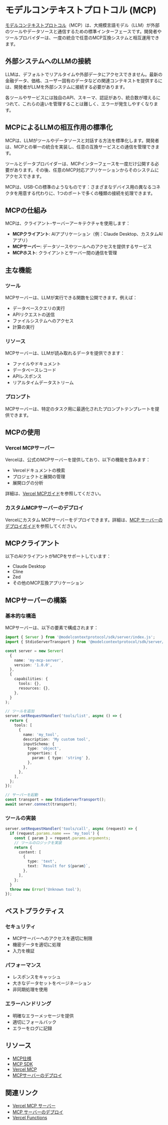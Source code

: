 # モデルコンテキストプロトコル (MCP)

[モデルコンテキストプロトコル](https://modelcontextprotocol.io/)（MCP）は、大規模言語モデル（LLM）が外部のツールやデータソースと通信するための標準インターフェースです。開発者やツールプロバイダーは、一度の統合で任意のMCP互換システムと相互運用できます。

## 外部システムへのLLMの接続

LLMは、デフォルトでリアルタイムや外部データにアクセスできません。最新の金融データ、価格、ユーザー固有のデータなどの関連コンテキストを提供するには、開発者がLLMを外部システムに接続する必要があります。

各ツールやサービスには独自のAPI、スキーマ、認証があり、統合数が増えるにつれて、これらの違いを管理することは難しく、エラーが発生しやすくなります。

## MCPによるLLMの相互作用の標準化

MCPは、LLMがツールやデータソースと対話する方法を標準化します。開発者は、MCPとの単一の統合を実装し、任意の互換サービスとの通信を管理できます。

ツールとデータプロバイダーは、MCPインターフェースを一度だけ公開する必要があります。その後、任意のMCP対応アプリケーションからそのシステムにアクセスできます。

MCPは、USB-Cの標準のようなものです：さまざまなデバイス用の異なるコネクタを用意する代わりに、1つのポートで多くの種類の接続を処理できます。

## MCPの仕組み

MCPは、クライアント-サーバーアーキテクチャを使用します：

- **MCPクライアント**: AIアプリケーション（例：Claude Desktop、カスタムAIアプリ）
- **MCPサーバー**: データソースやツールへのアクセスを提供するサービス
- **MCPホスト**: クライアントとサーバー間の通信を管理

## 主な機能

### ツール

MCPサーバーは、LLMが実行できる関数を公開できます。例えば：

- データベースクエリの実行
- APIリクエストの送信
- ファイルシステムへのアクセス
- 計算の実行

### リソース

MCPサーバーは、LLMが読み取れるデータを提供できます：

- ファイルやドキュメント
- データベースレコード
- APIレスポンス
- リアルタイムデータストリーム

### プロンプト

MCPサーバーは、特定のタスク用に最適化されたプロンプトテンプレートを提供できます。

## MCPの使用

### Vercel MCPサーバー

Vercelは、公式のMCPサーバーを提供しており、以下の機能を含みます：

- Vercelドキュメントの検索
- プロジェクトと展開の管理
- 展開ログの分析

詳細は、[Vercel MCPガイド](/docs/mcp/vercel-mcp)を参照してください。

### カスタムMCPサーバーのデプロイ

Vercelにカスタム MCPサーバーをデプロイできます。詳細は、[MCP サーバーのデプロイガイド](/docs/mcp/deploy-mcp-servers-to-vercel)を参照してください。

## MCPクライアント

以下のAIクライアントがMCPをサポートしています：

- Claude Desktop
- Cline
- Zed
- その他のMCP互換アプリケーション

## MCPサーバーの構築

### 基本的な構造

MCPサーバーは、以下の要素で構成されます：

```typescript
import { Server } from '@modelcontextprotocol/sdk/server/index.js';
import { StdioServerTransport } from '@modelcontextprotocol/sdk/server/stdio.js';

const server = new Server(
  {
    name: 'my-mcp-server',
    version: '1.0.0',
  },
  {
    capabilities: {
      tools: {},
      resources: {},
    },
  }
);

// ツールを追加
server.setRequestHandler('tools/list', async () => {
  return {
    tools: [
      {
        name: 'my_tool',
        description: 'My custom tool',
        inputSchema: {
          type: 'object',
          properties: {
            param: { type: 'string' },
          },
        },
      },
    ],
  };
});

// サーバーを起動
const transport = new StdioServerTransport();
await server.connect(transport);
```

### ツールの実装

```typescript
server.setRequestHandler('tools/call', async (request) => {
  if (request.params.name === 'my_tool') {
    const { param } = request.params.arguments;
    // ツールのロジックを実装
    return {
      content: [
        {
          type: 'text',
          text: `Result for ${param}`,
        },
      ],
    };
  }
  throw new Error('Unknown tool');
});
```

## ベストプラクティス

### セキュリティ

- MCPサーバーへのアクセスを適切に制限
- 機密データを適切に処理
- 入力を検証

### パフォーマンス

- レスポンスをキャッシュ
- 大きなデータセットをページネーション
- 非同期処理を使用

### エラーハンドリング

- 明確なエラーメッセージを提供
- 適切にフォールバック
- エラーをログに記録

## リソース

- [MCP仕様](https://modelcontextprotocol.io/specification)
- [MCP SDK](https://github.com/modelcontextprotocol/sdk)
- [Vercel MCP](/docs/mcp/vercel-mcp)
- [MCPサーバーのデプロイ](/docs/mcp/deploy-mcp-servers-to-vercel)

## 関連リンク

- [Vercel MCP サーバー](/docs/mcp/vercel-mcp)
- [MCP サーバーのデプロイ](/docs/mcp/deploy-mcp-servers-to-vercel)
- [Vercel Functions](/docs/functions)
